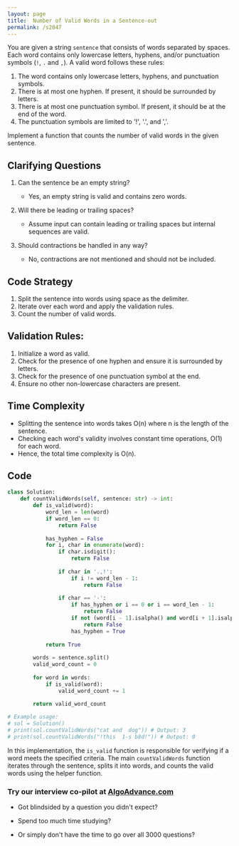 ```yaml
---
layout: page
title:  Number of Valid Words in a Sentence-out
permalink: /s2047
---
```

You are given a string `sentence` that consists of words separated by spaces. Each word contains only lowercase letters, hyphens, and/or punctuation symbols (`!`, `.` and `,`). A valid word follows these rules:
1. The word contains only lowercase letters, hyphens, and punctuation symbols.
2. There is at most one hyphen. If present, it should be surrounded by letters.
3. There is at most one punctuation symbol. If present, it should be at the end of the word.
4. The punctuation symbols are limited to '!', '.', and ','.

Implement a function that counts the number of valid words in the given sentence.

## Clarifying Questions
1. Can the sentence be an empty string?
   - Yes, an empty string is valid and contains zero words.

2. Will there be leading or trailing spaces?
   - Assume input can contain leading or trailing spaces but internal sequences are valid.

3. Should contractions be handled in any way?
   - No, contractions are not mentioned and should not be included.

## Code Strategy
1. Split the sentence into words using space as the delimiter.
2. Iterate over each word and apply the validation rules.
3. Count the number of valid words.

## Validation Rules:
1. Initialize a word as valid.
2. Check for the presence of one hyphen and ensure it is surrounded by letters.
3. Check for the presence of one punctuation symbol at the end.
4. Ensure no other non-lowercase characters are present.

## Time Complexity
- Splitting the sentence into words takes O(n) where n is the length of the sentence.
- Checking each word's validity involves constant time operations, O(1) for each word.
- Hence, the total time complexity is O(n).

## Code

```python
class Solution:
    def countValidWords(self, sentence: str) -> int:
        def is_valid(word):
            word_len = len(word)
            if word_len == 0:
                return False
            
            has_hyphen = False
            for i, char in enumerate(word):
                if char.isdigit():
                    return False
                
                if char in '.,!':
                    if i != word_len - 1:
                        return False
                
                if char == '-':
                    if has_hyphen or i == 0 or i == word_len - 1:
                        return False
                    if not (word[i - 1].isalpha() and word[i + 1].isalpha()):
                        return False
                    has_hyphen = True
                    
            return True
        
        words = sentence.split()
        valid_word_count = 0
        
        for word in words:
            if is_valid(word):
                valid_word_count += 1
        
        return valid_word_count

# Example usage:
# sol = Solution()
# print(sol.countValidWords("cat and  dog")) # Output: 3
# print(sol.countValidWords("!this  1-s b8d!")) # Output: 0
```

In this implementation, the `is_valid` function is responsible for verifying if a word meets the specified criteria. The main `countValidWords` function iterates through the sentence, splits it into words, and counts the valid words using the helper function.


### Try our interview co-pilot at [AlgoAdvance.com](https://algoAdvance.com)

- Got blindsided by a question you didn't expect?

- Spend too much time studying?

- Or simply don't have the time to go over all 3000 questions?

